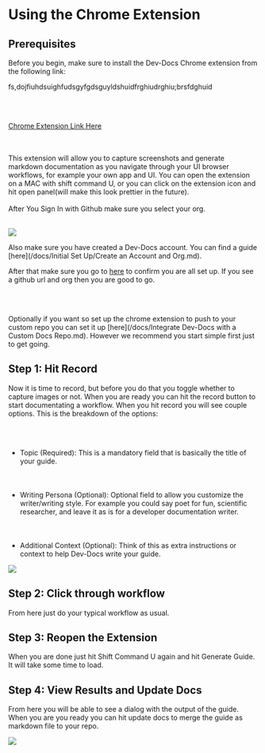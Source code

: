 

# Using the Chrome Extension

## Prerequisites

Before you begin, make sure to install the Dev-Docs Chrome extension from the following link:

fs,dojfiuhdsuighfudsgyfgdsguyldshuidfrghiudrghiu;brsfdghuid

<br></br>

[Chrome Extension Link Here](https://chrome.google.com/webstore/detail/jdfpljfedojaigjibfnnobbmgmlfkibb)



<br></br>
This extension will allow you to capture screenshots and generate markdown documentation as you navigate through your UI browser workflows, for example your own app and UI. You can open the extension on a MAC with shift command U, or you can click on the extension icon and hit open panel(will make this look prettier in the future).
<br></br>
After You Sign In with Github make sure you select your org.
<br></br>

![](/img/dev-docs-assets/dev-docs-VHVlLCAxOSBNYXIgMjAyNCAyMToxNzo1MyBHTVQ=.png)

Also make sure you have created a Dev-Docs account.  You can find a guide [here](/docs/Initial Set Up/Create an Account and Org.md). 

After that make sure you go to [here](https://www.dev-docs.io/external_docs) to confirm you are all set up.  If you see a github url and org then you are good to go.

<br></br>

Optionally if you want so set up the chrome extension to push to your custom repo you can set it up [here](/docs/Integrate Dev-Docs with a Custom Docs Repo.md).  However we recommend you start simple first just to get going.


## Step 1: Hit Record

Now it is time to record, but before you do that you toggle whether to capture images or not. When you are ready you can hit the record button to start documentating a workflow. When you hit record you will see couple options. This is the breakdown of the options: 

<br></br>
- Topic (Required): This is a mandatory field that is basically the title of your guide. 
<br></br>
<br></br>
- Writing Persona (Optional): Optional field to allow you customize the writer/writing style. For example you could say poet for fun, scientific researcher, and leave it as is for a developer documentation writer. 
<br></br>
<br></br>
- Additional Context (Optional): Think of this as extra instructions or context to help Dev-Docs write your guide.

![](/img/dev-docs-assets/dev-docs-VHVlLCAxOSBNYXIgMjAyNCAyMTo1MjozMiBHTVQ=.png)
## Step 2: Click through workflow

From here just do your typical workflow as usual.

## Step 3: Reopen the Extension

When you are done just hit Shift Command U again and hit Generate Guide. It will take some time to load.

## Step 4: View Results and Update Docs

From here you will be able to see a dialog with the output of the guide. When you are you ready you can hit update docs to merge the guide as markdown file to your repo.

![](/img/dev-docs-assets/dev-docs-VHVlLCAxOSBNYXIgMjAyNCAyMTo1MzoxOCBHTVQ=.png)


